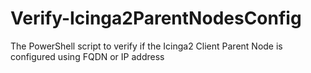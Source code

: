 # Verify-Icinga2ParentNodesConfig
The PowerShell script to verify if the Icinga2 Client Parent Node is configured using FQDN or IP address
